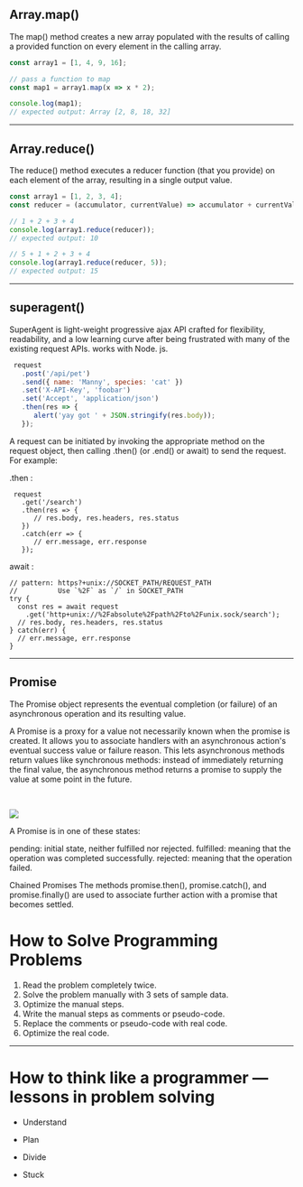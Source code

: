
## Array.map()

The map() method creates a new array populated with the results of calling a provided function on every element in the calling array.


```js
const array1 = [1, 4, 9, 16];

// pass a function to map
const map1 = array1.map(x => x * 2);

console.log(map1);
// expected output: Array [2, 8, 18, 32]
```

***

## Array.reduce() 

The reduce() method executes a reducer function (that you provide) on each element of the array, resulting in a single output value.


```js
const array1 = [1, 2, 3, 4];
const reducer = (accumulator, currentValue) => accumulator + currentValue;

// 1 + 2 + 3 + 4
console.log(array1.reduce(reducer));
// expected output: 10

// 5 + 1 + 2 + 3 + 4
console.log(array1.reduce(reducer, 5));
// expected output: 15
```
***

## superagent()

SuperAgent is light-weight progressive ajax API crafted for flexibility, readability, and a low learning curve after being frustrated with many of the existing request APIs. works with Node. js.

```js
 request
   .post('/api/pet')
   .send({ name: 'Manny', species: 'cat' })
   .set('X-API-Key', 'foobar')
   .set('Accept', 'application/json')
   .then(res => {
      alert('yay got ' + JSON.stringify(res.body));
   });
```
A request can be initiated by invoking the appropriate method on the request object, then calling .then() (or .end() or await) to send the request. For example:

.then :
```
 request
   .get('/search')
   .then(res => {
      // res.body, res.headers, res.status
   })
   .catch(err => {
      // err.message, err.response
   });
```
await :


```
// pattern: https?+unix://SOCKET_PATH/REQUEST_PATH
//          Use `%2F` as `/` in SOCKET_PATH
try {
  const res = await request
    .get('http+unix://%2Fabsolute%2Fpath%2Fto%2Funix.sock/search');
  // res.body, res.headers, res.status
} catch(err) {
  // err.message, err.response
}
```

***

## Promise

The Promise object represents the eventual completion (or failure) of an asynchronous operation and its resulting value.

A Promise is a proxy for a value not necessarily known when the promise is created. It allows you to associate handlers with an asynchronous action's eventual success value or failure reason. This lets asynchronous methods return values like synchronous methods: instead of immediately returning the final value, the asynchronous method returns a promise to supply the value at some point in the future.

<br>

![](https://developer.mozilla.org/en-US/docs/Web/JavaScript/Reference/Global_Objects/Promise/promises.png)

A Promise is in one of these states:

pending: initial state, neither fulfilled nor rejected.
fulfilled: meaning that the operation was completed successfully.
rejected: meaning that the operation failed.


Chained Promises
The methods promise.then(), promise.catch(), and promise.finally() are used to associate further action with a promise that becomes settled.


# How to Solve Programming Problems

1. Read the problem completely twice.
1. Solve the problem manually with 3 sets of sample data.
1. Optimize the manual steps.
1. Write the manual steps as comments or pseudo-code.
1. Replace the comments or pseudo-code with real code.
1. Optimize the real code.

---

# How to think like a programmer — lessons in problem solving

- Understand

- Plan

- Divide

- Stuck
